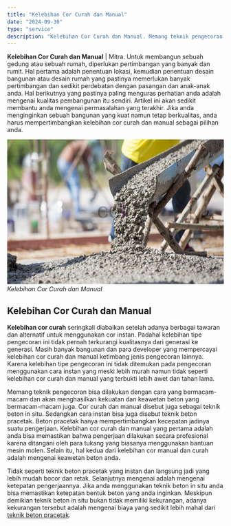 ```yaml
---
title: "Kelebihan Cor Curah dan Manual"
date: "2024-09-30"
type: "service"
description: "Kelebihan Cor Curah dan Manual. Memang teknik pengecoran bisa dilakukan dengan cara yang bermacam-macam dan akan menghasilkan kekuatan dan keawetan beton yan..."
---
```


**Kelebihan Cor Curah dan Manual** | Mitra. Untuk membangun sebuah gedung atau sebuah rumah, diperlukan pertimbangan yang banyak dan rumit. Hal pertama adalah penentuan lokasi, kemudian penentuan desain bangunan atau desain rumah yang pastinya memerlukan banyak pertimbangan dan sedikit perdebatan dengan pasangan dan anak-anak anda. Hal berikutnya yang pastinya paling menguras perhatian anda adalah mengenai kualitas pembangunan itu sendiri. Artikel ini akan sedikit membantu anda mengenai permasalahan yang terakhir. Jika anda menginginkan sebuah bangunan yang kuat namun tetap berkualitas, anda harus mempertimbangkan kelebihan cor curah dan manual sebagai pilihan anda.

![arang-sekam-untuk-campuran-cor-beton](/images/blog/beton-readymix-cor.jpg)
*Kelebihan Cor Curah dan Manual*

 ## Kelebihan Cor Curah dan Manual
    
**Kelebihan cor curah** seringkali diabaikan setelah adanya berbagai tawaran dan alternatif untuk menggunakan cor instan. Padahal kelebihan tipe pengecoran ini tidak pernah terkurangi kualitasnya dari generasi ke generasi. Masih banyak bangunan dan para developer yang mempercayai kelebihan cor curah dan manual ketimbang jenis pengecoran lainnya. Karena kelebihan tipe pengecoran ini tidak ditemukan pada pengecoran menggunakan cara instan yang meski lebih murah namun tidak seperti kelebihan cor curah dan manual yang terbukti lebih awet dan tahan lama.

Memang teknik pengecoran bisa dilakukan dengan cara yang bermacam-macam dan akan menghasilkan kekuatan dan keawetan beton yang bermacam-macam juga. Cor curah dan manual disebut juga sebagai teknik beton in situ. Sedangkan cara instan bisa juga disebut teknik beton pracetak. Beton pracetak hanya mempertimbangkan kecepatan jadinya suatu pengerjaan. Kelebihan cor curah dan manual yang pertama adalah anda bisa memastikan bahwa pengerjaan dilakukan secara profesional karena ditangani oleh para tukang yang biasanya menggunakan bantuan mesin molen. Selain itu, hal kedua dari kelebihan cor manual dan curah adalah mengenai keawetan beton anda. 

Tidak seperti teknik beton pracetak yang instan dan langsung jadi yang lebih mudah bocor dan retak. Selanjutnya mengenai adalah mengenai ketepatan pengerjaannya. Jika anda menggunakan teknik beton in situ anda bisa memastikan ketepatan bentuk beton yang anda inginkan. Meskipun demikian teknik beton in situ bukan tidak memiliki kekurangan, adanya kekurangan tersebut adalah mengenai biaya yang sedikit lebih mahal dari [teknik beton pracetak](/blog/keuntungan-dan-kerugian-dari-beton-pracetak "Keuntungan dan Kerugian dari Beton Pracetak").
